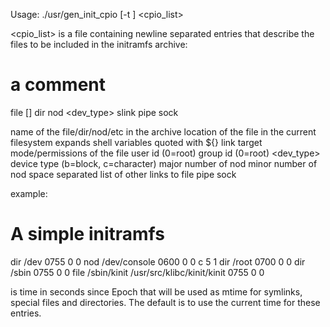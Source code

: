 Usage:
	./usr/gen_init_cpio [-t <timestamp>] <cpio_list>

<cpio_list> is a file containing newline separated entries that
describe the files to be included in the initramfs archive:

# a comment
file <name> <location> <mode> <uid> <gid> [<hard links>]
dir <name> <mode> <uid> <gid>
nod <name> <mode> <uid> <gid> <dev_type> <maj> <min>
slink <name> <target> <mode> <uid> <gid>
pipe <name> <mode> <uid> <gid>
sock <name> <mode> <uid> <gid>

<name>       name of the file/dir/nod/etc in the archive
<location>   location of the file in the current filesystem
             expands shell variables quoted with ${}
<target>     link target
<mode>       mode/permissions of the file
<uid>        user id (0=root)
<gid>        group id (0=root)
<dev_type>   device type (b=block, c=character)
<maj>        major number of nod
<min>        minor number of nod
<hard links> space separated list of other links to file
pipe <name> <mode> <uid> <gid>
sock <name> <mode> <uid> <gid>

example:
# A simple initramfs
dir /dev 0755 0 0
nod /dev/console 0600 0 0 c 5 1
dir /root 0700 0 0
dir /sbin 0755 0 0
file /sbin/kinit /usr/src/klibc/kinit/kinit 0755 0 0

<timestamp> is time in seconds since Epoch that will be used
as mtime for symlinks, special files and directories. The default
is to use the current time for these entries.
